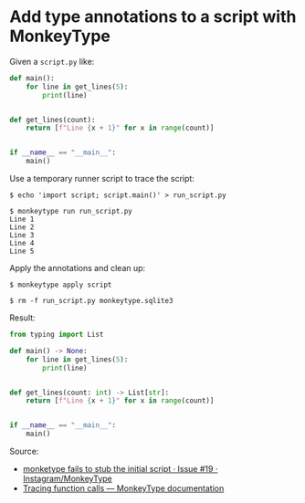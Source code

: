# Add type annotations to a script with MonkeyType

Given a `script.py` like:

```python
def main():
    for line in get_lines(5):
        print(line)


def get_lines(count):
    return [f"Line {x + 1}" for x in range(count)]


if __name__ == "__main__":
    main()
```

Use a temporary runner script to trace the script:

```
$ echo 'import script; script.main()' > run_script.py

$ monkeytype run run_script.py
Line 1
Line 2
Line 3
Line 4
Line 5
```

Apply the annotations and clean up:

```
$ monkeytype apply script

$ rm -f run_script.py monkeytype.sqlite3
```

Result:

```python
from typing import List

def main() -> None:
    for line in get_lines(5):
        print(line)


def get_lines(count: int) -> List[str]:
    return [f"Line {x + 1}" for x in range(count)]


if __name__ == "__main__":
    main()
```

Source:

- [monketype fails to stub the initial script · Issue #19 · Instagram/MonkeyType](https://github.com/Instagram/MonkeyType/issues/19)
- [Tracing function calls — MonkeyType documentation](https://monkeytype.readthedocs.io/en/latest/tracing.html#monkeytype-run)
